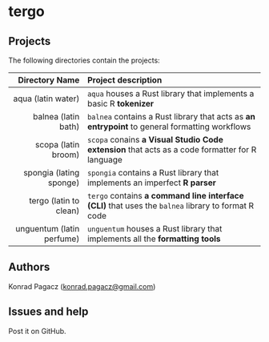 # tergo

## Projects

The following directories contain the projects:

| Directory Name | Project description |
| --------------:|:------------------- |
| aqua (latin water) | `aqua` houses a Rust library that implements a basic R **tokenizer** |
| balnea (latin bath) | `balnea` contains a Rust library that acts as **an entrypoint** to general formatting workflows |
| scopa (latin broom) | `scopa` conains **a Visual Studio Code extension** that acts as a code formatter for R language |
| spongia (lating sponge) | `spongia` contains a Rust library that implements an imperfect **R parser** |
| tergo (latin to clean) | `tergo` contains **a command line interface (CLI)** that uses the `balnea` library to format R code |
| unguentum (latin perfume) | `unguentum` houses a Rust library that implements all the **formatting tools** |

## Authors

Konrad Pagacz (<konrad.pagacz@gmail.com>)

## Issues and help

Post it on GitHub.
